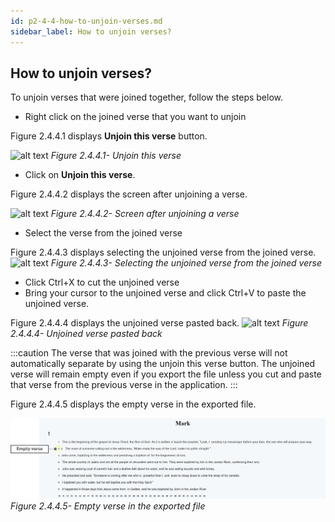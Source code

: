 ```yaml
---
id: p2-4-4-how-to-unjoin-verses.md
sidebar_label: How to unjoin verses?
---
```


## How to unjoin verses?

To unjoin verses that were joined together, follow the steps below.

-   Right click on the joined verse that you want to unjoin

Figure 2.4.4.1 displays **Unjoin this verse** button.

![alt text](../../../../static/AutographaLiveImages/Translation-pane/unjoin-this-verse-fig-2.4.4.1.jpg 'Unjoin this verse')
_Figure 2.4.4.1- Unjoin this verse_

-   Click on **Unjoin this verse**.

Figure 2.4.4.2 displays the screen after unjoining a verse.

![alt text](../../../../static/AutographaLiveImages/Translation-pane/screen-after-unjoining-a-verse-fig-2.4.4.2.jpg 'Screen after unjoining a verse')
_Figure 2.4.4.2- Screen after unjoining a verse_

-   Select the verse from the joined verse

Figure 2.4.4.3 displays selecting the unjoined verse from the joined verse.
![alt text](../../../../static/AutographaLiveImages/Translation-pane/selecting-the-unjoined-verse-fig-2.4.4.3.jpg 'Selecting the unjoined verse from the joined verse')
_Figure 2.4.4.3- Selecting the unjoined verse from the joined verse_

-   Click Ctrl+X to cut the unjoined verse
-   Bring your cursor to the unjoined verse and click Ctrl+V to paste the unjoined verse.

Figure 2.4.4.4 displays the unjoined verse pasted back.
![alt text](../../../../static/AutographaLiveImages/Translation-pane/unjoined-verse-pasted-back-fig-2.4.4.4.jpg 'Unjoined verse pasted back')
_Figure 2.4.4.4- Unjoined verse pasted back_

:::caution
The verse that was joined with the previous verse will not automatically separate by using the unjoin this verse button. The unjoined verse will remain empty even if you export the file unless you cut and paste that verse from the previous verse in the application.
:::

Figure 2.4.4.5 displays the empty verse in the exported file.

![alt text](../../../../static/AutographaLiveImages/Translation-pane/empty-verse-in-the-exported-file-fig-2.4.4.5.jpg 'Empty verse in the exported file')
_Figure 2.4.4.5- Empty verse in the exported file_
